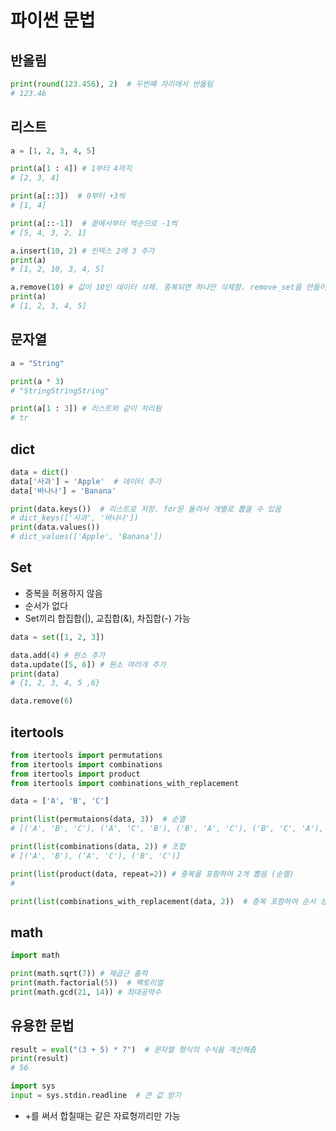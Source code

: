# 파이썬 문법

## 반올림
```python
print(round(123.456), 2)  # 두번째 자리에서 반올림
# 123.46
```

## 리스트
```python
a = [1, 2, 3, 4, 5]

print(a[1 : 4]) # 1부터 4까지
# [2, 3, 4]

print(a[::3])  # 0부터 +3씩
# [1, 4]

print(a[::-1])  # 끝에서부터 역순으로 -1씩
# [5, 4, 3, 2, 1]

a.insert(10, 2) # 인덱스 2에 3 추가
print(a)
# [1, 2, 10, 3, 4, 5]

a.remove(10) # 값이 10인 데이터 삭제. 중복되면 하나만 삭제함. remove_set을 만들어 포함되지 않은 값만 저장가능
print(a)
# [1, 2, 3, 4, 5]
```

## 문자열
```python
a = "String"

print(a * 3)
# "StringStringString"

print(a[1 : 3]) # 리스트와 같이 처리됨
# tr
```

## dict
```python
data = dict()
data['사과'] = 'Apple'  # 데이터 추가
data['바나나'] = 'Banana'

print(data.keys())  # 리스트로 저장. for문 돌려서 개별로 뽑을 수 있음
# dict_keys(['사과', '바나나'])
print(data.values())
# dict_values(['Apple', 'Banana'])
```

## Set
* 중복을 허용하지 않음
* 순서가 없다
* Set끼리 합집합(|), 교집합(&), 차집합(-) 가능

```python
data = set([1, 2, 3])

data.add(4) # 원소 추가
data.update([5, 6]) # 원소 여러개 추가
print(data)
# {1, 2, 3, 4, 5 ,6}

data.remove(6)
```

## itertools
```python
from itertools import permutations
from itertools import combinations
from itertools import product
from itertools import combinations_with_replacement

data = ['A', 'B', 'C']

print(list(permutaions(data, 3))  # 순열
# [('A', 'B', 'C'), ('A', 'C', 'B'), ('B', 'A', 'C'), ('B', 'C', 'A'), ('C', 'A', 'B'), ('C', 'B', 'A')]

print(list(combinations(data, 2)) # 조합
# [('A', 'B'), ('A', 'C'), ('B', 'C')]

print(list(product(data, repeat=2)) # 중복을 포함하여 2개 뽑음 (순열)
#

print(list(combinations_with_replacement(data, 2))  # 중복 포함하여 순서 상관없이 뽑음 (조합)
```

## math
```python
import math

print(math.sqrt(7)) # 제곱근 출력
print(math.factorial(5))  # 팩토리얼
print(math.gcd(21, 14)) # 최대공약수
```
## 유용한 문법
```python
result = eval("(3 + 5) * 7")  # 문자열 형식의 수식을 계산해줌
print(result)
# 56
```
```python
import sys
input = sys.stdin.readline  # 큰 값 받기
```
* +를 써서 합칠때는 같은 자료형끼리만 가능

